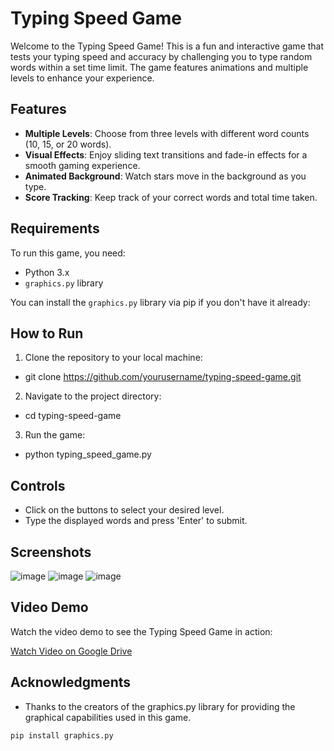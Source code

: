 # Typing Speed Game

Welcome to the Typing Speed Game! This is a fun and interactive game that tests your typing speed and accuracy by challenging you to type random words within a set time limit. The game features animations and multiple levels to enhance your experience.

## Features

- **Multiple Levels**: Choose from three levels with different word counts (10, 15, or 20 words).
- **Visual Effects**: Enjoy sliding text transitions and fade-in effects for a smooth gaming experience.
- **Animated Background**: Watch stars move in the background as you type.
- **Score Tracking**: Keep track of your correct words and total time taken.

## Requirements

To run this game, you need:
- Python 3.x
- `graphics.py` library

You can install the `graphics.py` library via pip if you don't have it already:

## How to Run
1. Clone the repository to your local machine:
- git clone https://github.com/yourusername/typing-speed-game.git
2. Navigate to the project directory:
- cd typing-speed-game
3. Run the game:
- python typing_speed_game.py


## Controls
- Click on the buttons to select your desired level.
- Type the displayed words and press 'Enter' to submit.

## Screenshots
![image](https://github.com/user-attachments/assets/f97c63c9-2ebe-4eef-8e37-14708ab17978)
![image](https://github.com/user-attachments/assets/211aa3b8-5957-4df4-aa90-d1550b6a0ed6)
![image](https://github.com/user-attachments/assets/dcdc75d5-be89-42c2-b335-bb6073a76ea9)

## Video Demo

Watch the video demo to see the Typing Speed Game in action:

[Watch Video on Google Drive](https://drive.google.com/drive/folders/12vGYGRLM2DLdeKi4bRJca4oGqxYeEeax?usp=sharing)

## Acknowledgments
- Thanks to the creators of the graphics.py library for providing the graphical capabilities used in this game.



```bash
pip install graphics.py



